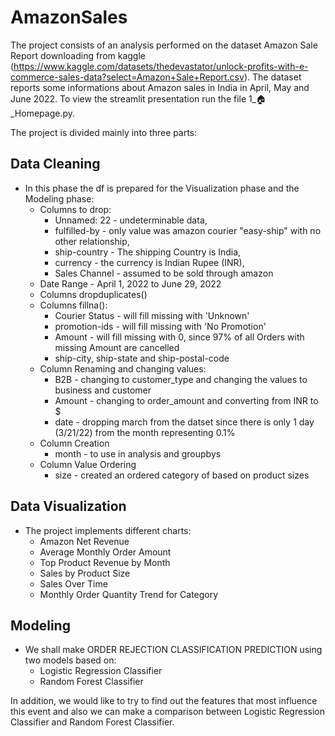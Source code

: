 # AmazonSales
The project consists of an analysis performed on the dataset Amazon Sale Report downloading from kaggle (https://www.kaggle.com/datasets/thedevastator/unlock-profits-with-e-commerce-sales-data?select=Amazon+Sale+Report.csv). The dataset reports some informations about Amazon sales in India in April, May and June 2022. To view the streamlit presentation run the file 1_🏠_Homepage.py.

The project is divided mainly into three parts:

## Data Cleaning
- In this phase the df is prepared for the Visualization phase and the Modeling phase:
  - Columns to drop: 
    - Unnamed: 22 - undeterminable data, 
    - fulfilled-by - only value was amazon courier "easy-ship" with no other relationship, 
    - ship-country - The shipping Country is India, 
    - currency - the currency is Indian Rupee (INR),
    - Sales Channel - assumed to be sold through amazon
  - Date Range - April 1, 2022 to June 29, 2022
  - Columns dropduplicates()
  - Columns fillna():
    - Courier Status - will fill missing with 'Unknown'
    - promotion-ids - will fill missing with 'No Promotion'
    - Amount - will fill missing with 0, since 97% of all Orders with missing Amount are cancelled
    - ship-city, ship-state and ship-postal-code
  - Column Renaming and changing values:
    - B2B - changing to customer_type and changing the values to business and customer
    - Amount - changing to order_amount and converting from INR to $
    - date - dropping march from the datset since there is only 1 day (3/21/22) from the month                 representing 0.1%
  - Column Creation
    - month - to use in analysis and groupbys
  - Column Value Ordering
    - size - created an ordered category of based on product sizes
## Data Visualization
- The project implements different charts:
    - Amazon Net Revenue
    - Average Monthly Order Amount 
    - Top Product Revenue by Month
    - Sales by Product Size
    - Sales Over Time
    - Monthly Order Quantity Trend for Category
## Modeling
- We shall make ORDER REJECTION CLASSIFICATION PREDICTION using two models based on:
  - Logistic Regression Classifier
  - Random Forest Classifier

In addition, we would like to try to find out the features that most influence this event and also we can make a comparison between Logistic Regression Classifier and Random Forest Classifier.

